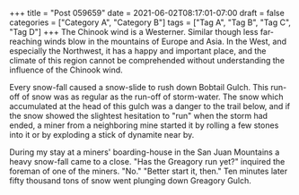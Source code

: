 +++
title = "Post 059659"
date = 2021-06-02T08:17:01-07:00
draft = false
categories = ["Category A", "Category B"]
tags = ["Tag A", "Tag B", "Tag C", "Tag D"]
+++
The Chinook wind is a Westerner. Similar though less far-reaching winds blow in the mountains of Europe and Asia. In the West, and especially the Northwest, it has a happy and important place, and the climate of this region cannot be comprehended without understanding the influence of the Chinook wind.

Every snow-fall caused a snow-slide to rush down Bobtail Gulch. This run-off of snow was as regular as the run-off of storm-water. The snow which accumulated at the head of this gulch was a danger to the trail below, and if the snow showed the slightest hesitation to "run" when the storm had ended, a miner from a neighboring mine started it by rolling a few stones into it or by exploding a stick of dynamite near by.

During my stay at a miners' boarding-house in the San Juan Mountains a heavy snow-fall came to a close. "Has the Greagory run yet?" inquired the foreman of one of the miners. "No." "Better start it, then." Ten minutes later fifty thousand tons of snow went plunging down Greagory Gulch.
